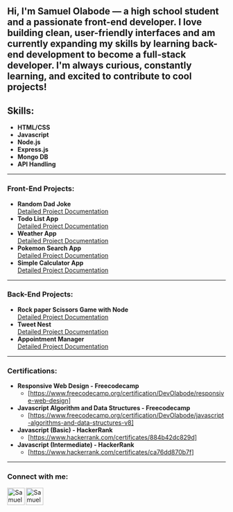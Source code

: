 Hi, **I'm Samuel Olabode** — a high school student and a passionate front-end developer. I love building clean, user-friendly interfaces and am currently expanding my skills by learning back-end development to become a full-stack developer. I'm always curious, constantly learning, and excited to contribute to cool projects!
---
## Skills:

 - **HTML/CSS**
 - **Javascript**
 - **Node.js**
 - **Express.js**
 - **Mongo DB**
 - **API Handling**
 ---
### Front-End Projects:

- **Random Dad Joke**  
  [Detailed Project Documentation](https://github.com/DevOlabode/Random-dad-joke-generator)
- **Todo List App**  
  [Detailed Project Documentation](https://github.com/DevOlabode/todoList-App)
- **Weather App**  
  [Detailed Project Documentation](https://github.com/DevOlabode/weather-App)
- **Pokemon Search App**  
  [Detailed Project Documentation](https://github.com/DevOlabode/pokemon-website)
- **Simple Calculator App**  
  [Detailed Project Documentation](https://github.com/DevOlabode/simple-calculator-app)

---  
### Back-End Projects:

- **Rock paper Scissors Game with Node**  
  [Detailed Project Documentation](https://github.com/DevOlabode/rock-paper-scissors-with-node)
- **Tweet Nest**  
  [Detailed Project Documentation](https://github.com/DevOlabode/tweetNest)
- **Appointment Manager**  
  [Detailed Project Documentation]('https://github.com/DevOlabode/appointment-manager')  
---
###  Certifications:

- **Responsive Web Design - Freecodecamp**  
   - [https://www.freecodecamp.org/certification/DevOlabode/responsive-web-design]
- **Javascript Algorithm and Data Structures - Freecodecamp**  
   - [https://www.freecodecamp.org/certification/DevOlabode/javascript-algorithms-and-data-structures-v8]
- **Javascript (Basic) - HackerRank**  
   - [https://www.hackerrank.com/certificates/884b42dc829d]
- **Javascript (Intermediate) - HackerRank**  
   - [https://www.hackerrank.com/certificates/ca76dd870b7f]

---
###  Connect with me:
[<img align="left" alt="SamuelOlabode | LinkedIn" width="40px" src="https://cdn.jsdelivr.net/npm/simple-icons@v3/icons/linkedin.svg" />][linkedin]
[<img align="left" alt="SamuelOlabode | Instagram" width="40px" src="https://cdn.jsdelivr.net/npm/simple-icons@v3/icons/instagram.svg" />][instagram]


[instagram]: https://www.instagram.com/devolabode/
[linkedin]: https://linkedin.com/in/Samuelolabode
